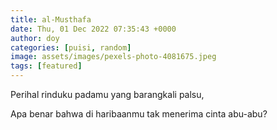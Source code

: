 ```yaml
---
title: al-Musthafa
date: Thu, 01 Dec 2022 07:35:43 +0000
author: doy
categories: [puisi, random]
image: assets/images/pexels-photo-4081675.jpeg
tags: [featured]
---
```


Perihal rinduku padamu yang barangkali palsu,

Apa benar bahwa di haribaanmu tak menerima cinta abu-abu?
